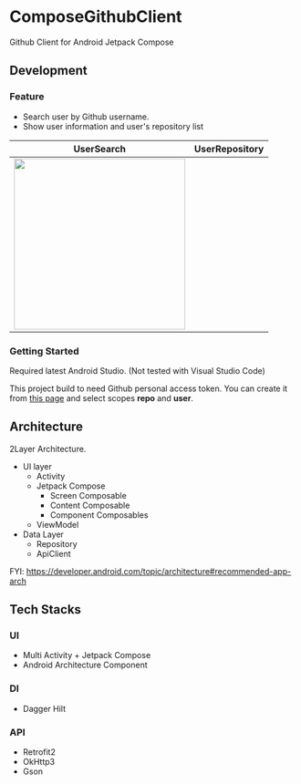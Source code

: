 # ComposeGithubClient
Github Client for Android Jetpack Compose

## Development
### Feature
- Search user by Github username.
- Show user information and user's repository list

|UserSearch|UserRepository|
|---|---|
|<img src="https://user-images.githubusercontent.com/19250035/179735564-ae24f0f5-eb9c-4168-ba12-8042c59b7f85.png" width=300>||

### Getting Started
Required latest Android Studio. (Not tested with Visual Studio Code)

This project build to need Github personal access token.
You can create it from [this page](https://github.com/settings/tokens) and select scopes **repo** and **user**.

## Architecture
2Layer Architecture.
- UI layer
  - Activity
  - Jetpack Compose
    - Screen Composable
    - Content Composable
    - Component Composables
  - ViewModel
- Data Layer
  - Repository
  - ApiClient

FYI: https://developer.android.com/topic/architecture#recommended-app-arch

## Tech Stacks
### UI
- Multi Activity + Jetpack Compose
- Android Architecture Component

### DI
- Dagger Hilt

### API
- Retrofit2
- OkHttp3
- Gson

